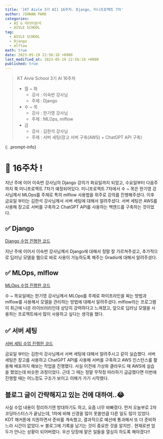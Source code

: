 ```yaml
---
title: '[KT Aivle 3기 AI] 16주차. Django, 미니프로젝트 7차'
author: JIHWAN PARK
categories:
  - AI & 데이터분석
  - AIVLE SCHOOL
tag:
  - AIVLE SCHOOL
  - Django
  - mlflow
math: true
date: 2023-05-19 22:56:18 +0900
last_modified_at: 2023-05-19 22:56:18 +0900
published: true
---
```

> KT Aivle School 3기 AI 16주차
> - 월 ~ 화
>   - 강사 : 이숙번 강사님
>   - 주제 : Django
> - 수 ~ 목
>   - 강사 : 한기영 강사님
>   - 주제 : MLOps, mlflow
> - 금
>   - 강사 : 김한석 강사님
>   - 주제 : 서버 세팅(장고 서버 구축(AWS) + ChatGPT API 구축)

{: .prompt-info}

# 🌟 16주차 !

지난 주에 이어 이숙번 강사님의 Django 강의가 화요일까지 되었고, 수요일부터 다음주까지 쭉 미니프로젝트 7차가 예정되어있다. 미니프로젝트 7차에서 수 ~ 목은 한기영 강사님께서 MLOps를 주제로 특히 mlflow 사용법을 위주로 강의를 진행해주셨다. 이후 금요일 부터는 김한석 강사님께서 서버 세팅에 대해서 알려주셨다. 서버 세팅은 AWS를 사용해 장고로 서버를 구축하고 ChatGPT API를 사용하는 백엔드를 구축하는 것이었다.

## ✅ Django

[Django 수업 진행한 코드](https://github.com/Jihwan98/aivle_school/tree/main/2023.05.10_Django)

지난 주에 이어서 이숙번 강사님께서 Django에 대해서 정말 잘 가르쳐주셨고, 추가적으로 딥러닝 모델을 웹으로 바로 사용이 가능하도록 해주는 Gradio에 대해서 알려주셨다.

## ✅ MLOps, mlflow

[MLOps 수업 진행한 코드](https://github.com/Jihwan98/aivle_school/tree/main/2023.05.17_MLOps_%EB%AF%B8%EB%8B%88%ED%94%84%EB%A1%9C%EC%A0%9D%ED%8A%B8%207%EC%B0%A8)

수 ~ 목요일에는 한기영 강사님께서 MLOps를 주제로 파이프라인을 짜는 방법과 mlflow를 사용해서 모델을 관리하는 방법에 대해서 알려주셨다. mlflow라는 프로그램이 최근에 나온 라이브러리인데 상당히 강력하다고 느껴졌고, 앞으로 딥러닝 모델을 사용하는 프로젝트에서 많이 사용하고 싶다는 생각을 했다.

## ✅ 서버 세팅

[서버 세팅 수업 진행한 코드](https://github.com/Jihwan98/aivle_school/tree/main/2023.05.19_mini7)

금요일 부터는 김한석 강사님께서 서버 세팅에 대해서 알려주시고 같이 실습했다. 서버 세팅은 장고를 사용하고 ChatGPT API를 사용해 서버를 구축하고 AWS 인스턴스를 활용해 배포까지 해보는 작업을 진행했다. 사실 이전에 가상화 클라우드 때 AWS에 실습을 했었는데 비슷한 과정이었다. 근데 그 때는 정말 무작정 따라하기 급급했다면 이번에 진행할 때는 어느정도 구조가 보이고 이해가 가기 시작했다.

## 블로그 글이 간략해지고 있는 건에 대하여..😂

사실 수업 내용이 정리하기엔 방대하기도 하고, 요즘 너무 바빠졌다. 먼저 오늘부로 2차 코딩마스터스가 끝났는데, 1차에 비해 신경을 많이 못쓸만큼 다른 일도 많이 있었다. KDT 해커톤에 지원하면서 준비를 계속했고, 결과적으로 예선에 통과해서 또 더 준비하느라 시간이 없었다.ㅠ 블로그에 기록을 남기는 것이 중요한 것을 알지만.. 현재로썬 엄두가 안나는 상황이 되어버렸다. 우선 당장에 맡은 일들을 열심히 하도록 해야겠다!! 